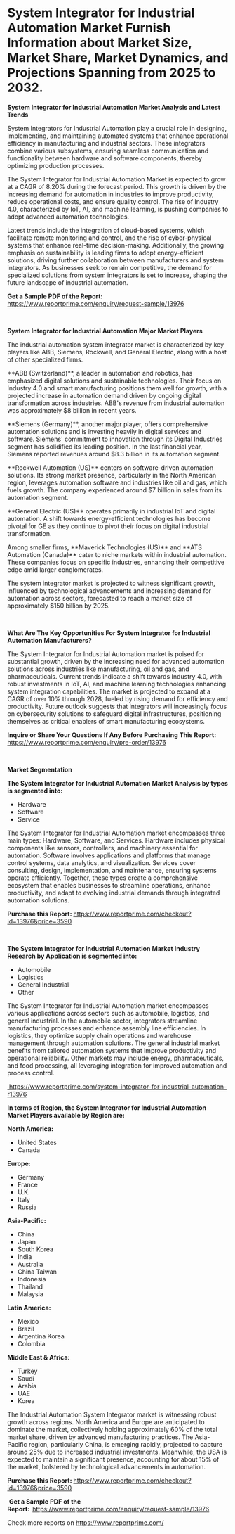 <p><h1>System Integrator for Industrial Automation Market Furnish Information about Market Size, Market Share, Market Dynamics, and Projections Spanning from 2025 to 2032.</h1></p><p><strong>System Integrator for Industrial Automation Market Analysis and Latest Trends</strong></p>
<p><p>System Integrators for Industrial Automation play a crucial role in designing, implementing, and maintaining automated systems that enhance operational efficiency in manufacturing and industrial sectors. These integrators combine various subsystems, ensuring seamless communication and functionality between hardware and software components, thereby optimizing production processes. </p><p>The System Integrator for Industrial Automation Market is expected to grow at a CAGR of 8.20% during the forecast period. This growth is driven by the increasing demand for automation in industries to improve productivity, reduce operational costs, and ensure quality control. The rise of Industry 4.0, characterized by IoT, AI, and machine learning, is pushing companies to adopt advanced automation technologies. </p><p>Latest trends include the integration of cloud-based systems, which facilitate remote monitoring and control, and the rise of cyber-physical systems that enhance real-time decision-making. Additionally, the growing emphasis on sustainability is leading firms to adopt energy-efficient solutions, driving further collaboration between manufacturers and system integrators. As businesses seek to remain competitive, the demand for specialized solutions from system integrators is set to increase, shaping the future landscape of industrial automation.</p></p>
<p><strong>Get a Sample PDF of the Report:&nbsp;</strong> <a href="https://www.reportprime.com/enquiry/request-sample/13976?utm_campaign=3117&utm_medium=2&utm_source=Github&utm_content=ia&utm_term=20032025&utm_id=system-integrator-for-industrial-automation">https://www.reportprime.com/enquiry/request-sample/13976</a></p>
<p>&nbsp;</p>
<p><strong>System Integrator for Industrial Automation Major Market Players</strong></p>
<p><p>The industrial automation system integrator market is characterized by key players like ABB, Siemens, Rockwell, and General Electric, along with a host of other specialized firms. </p><p>**ABB (Switzerland)**, a leader in automation and robotics, has emphasized digital solutions and sustainable technologies. Their focus on Industry 4.0 and smart manufacturing positions them well for growth, with a projected increase in automation demand driven by ongoing digital transformation across industries. ABB's revenue from industrial automation was approximately $8 billion in recent years.</p><p>**Siemens (Germany)**, another major player, offers comprehensive automation solutions and is investing heavily in digital services and software. Siemens' commitment to innovation through its Digital Industries segment has solidified its leading position. In the last financial year, Siemens reported revenues around $8.3 billion in its automation segment.</p><p>**Rockwell Automation (US)** centers on software-driven automation solutions. Its strong market presence, particularly in the North American region, leverages automation software and industries like oil and gas, which fuels growth. The company experienced around $7 billion in sales from its automation segment.</p><p>**General Electric (US)** operates primarily in industrial IoT and digital automation. A shift towards energy-efficient technologies has become pivotal for GE as they continue to pivot their focus on digital industrial transformation.</p><p>Among smaller firms, **Maverick Technologies (US)** and **ATS Automation (Canada)** cater to niche markets within industrial automation. These companies focus on specific industries, enhancing their competitive edge amid larger conglomerates.</p><p>The system integrator market is projected to witness significant growth, influenced by technological advancements and increasing demand for automation across sectors, forecasted to reach a market size of approximately $150 billion by 2025.</p></p>
<p>&nbsp;</p>
<p><strong>What Are The Key Opportunities For System Integrator for Industrial Automation Manufacturers?</strong></p>
<p><p>The System Integrator for Industrial Automation market is poised for substantial growth, driven by the increasing need for advanced automation solutions across industries like manufacturing, oil and gas, and pharmaceuticals. Current trends indicate a shift towards Industry 4.0, with robust investments in IoT, AI, and machine learning technologies enhancing system integration capabilities. The market is projected to expand at a CAGR of over 10% through 2028, fueled by rising demand for efficiency and productivity. Future outlook suggests that integrators will increasingly focus on cybersecurity solutions to safeguard digital infrastructures, positioning themselves as critical enablers of smart manufacturing ecosystems.</p></p>
<p><strong>Inquire or Share Your Questions If Any Before Purchasing This Report:</strong> <a href="https://www.reportprime.com/enquiry/pre-order/13976?utm_campaign=3117&utm_medium=2&utm_source=Github&utm_content=ia&utm_term=20032025&utm_id=system-integrator-for-industrial-automation">https://www.reportprime.com/enquiry/pre-order/13976</a></p>
<p>&nbsp;</p>
<p><strong>Market Segmentation</strong></p>
<p><strong>The System Integrator for Industrial Automation Market Analysis by types is segmented into:</strong></p>
<p><ul><li>Hardware</li><li>Software</li><li>Service</li></ul></p>
<p><p>The System Integrator for Industrial Automation market encompasses three main types: Hardware, Software, and Services. Hardware includes physical components like sensors, controllers, and machinery essential for automation. Software involves applications and platforms that manage control systems, data analytics, and visualization. Services cover consulting, design, implementation, and maintenance, ensuring systems operate efficiently. Together, these types create a comprehensive ecosystem that enables businesses to streamline operations, enhance productivity, and adapt to evolving industrial demands through integrated automation solutions.</p></p>
<p><strong>Purchase this Report:&nbsp;</strong><a href="https://www.reportprime.com/checkout?id=13976&price=3590&utm_campaign=3117&utm_medium=2&utm_source=Github&utm_content=ia&utm_term=20032025&utm_id=system-integrator-for-industrial-automation">https://www.reportprime.com/checkout?id=13976&price=3590</a></p>
<p>&nbsp;</p>
<p><strong>The System Integrator for Industrial Automation Market Industry Research by Application is segmented into:</strong></p>
<p><ul><li>Automobile</li><li>Logistics</li><li>General Industrial</li><li>Other</li></ul></p>
<p><p>The System Integrator for Industrial Automation market encompasses various applications across sectors such as automobile, logistics, and general industrial. In the automobile sector, integrators streamline manufacturing processes and enhance assembly line efficiencies. In logistics, they optimize supply chain operations and warehouse management through automation solutions. The general industrial market benefits from tailored automation systems that improve productivity and operational reliability. Other markets may include energy, pharmaceuticals, and food processing, all leveraging integration for improved automation and process control.</p></p>
<p><a href="https://www.reportprime.com/system-integrator-for-industrial-automation-r13976?utm_campaign=3117&utm_medium=2&utm_source=Github&utm_content=ia&utm_term=20032025&utm_id=system-integrator-for-industrial-automation">&nbsp;https://www.reportprime.com/system-integrator-for-industrial-automation-r13976</a></p>
<p><strong>In terms of Region, the System Integrator for Industrial Automation Market Players available by Region are:</strong></p>
<p>
    <p> <strong> North America: </strong>
        <ul>
            <li>United States</li>
            <li>Canada</li>
        </ul>
        </p> 
    <p> <strong> Europe: </strong>
        <ul>
            <li>Germany</li>
            <li>France</li>
            <li>U.K.</li>
            <li>Italy</li>
            <li>Russia</li>
        </ul>
        </p> 
    <p> <strong> Asia-Pacific: </strong>
        <ul>
            <li>China</li>
            <li>Japan</li>
            <li>South Korea</li>
            <li>India</li>
            <li>Australia</li>
            <li>China Taiwan</li>
            <li>Indonesia</li>
            <li>Thailand</li>
            <li>Malaysia</li>
        </ul>
        </p> 
    <p> <strong> Latin America: </strong>
        <ul>
            <li>Mexico</li>
            <li>Brazil</li>
            <li>Argentina Korea</li>
            <li>Colombia</li>
        </ul>
        </p> 
    <p> <strong> Middle East & Africa: </strong>
        <ul>
            <li>Turkey</li>
            <li>Saudi</li>
            <li>Arabia</li>
            <li>UAE</li>
            <li>Korea</li>
        </ul>
    </p>
    </p>
<p><p>The Industrial Automation System Integrator market is witnessing robust growth across regions. North America and Europe are anticipated to dominate the market, collectively holding approximately 60% of the total market share, driven by advanced manufacturing practices. The Asia-Pacific region, particularly China, is emerging rapidly, projected to capture around 25% due to increased industrial investments. Meanwhile, the USA is expected to maintain a significant presence, accounting for about 15% of the market, bolstered by technological advancements in automation.</p></p>
<p><strong>Purchase this Report: </strong><a href="https://www.reportprime.com/checkout?id=13976&price=3590&utm_campaign=3117&utm_medium=2&utm_source=Github&utm_content=ia&utm_term=20032025&utm_id=system-integrator-for-industrial-automation">https://www.reportprime.com/checkout?id=13976&price=3590</a></p>
<p>&nbsp;<strong>Get a Sample PDF of the Report:&nbsp;&nbsp;</strong><a href="https://www.reportprime.com/enquiry/request-sample/13976?utm_campaign=3117&utm_medium=2&utm_source=Github&utm_content=ia&utm_term=20032025&utm_id=system-integrator-for-industrial-automation">https://www.reportprime.com/enquiry/request-sample/13976</a></p>
<p><strong></strong></p>
<p>Check more reports on <a href="https://www.reportprime.com/?utm_campaign=3117&utm_medium=2&utm_source=Github&utm_content=ia&utm_term=20032025&utm_id=system-integrator-for-industrial-automation">https://www.reportprime.com/</a></p>